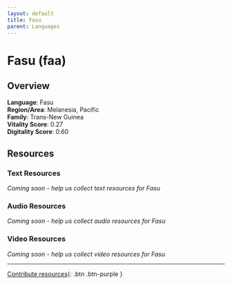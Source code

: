 ```yaml
---
layout: default
title: Fasu
parent: Languages
---
```


# Fasu (faa)

## Overview

**Language**: Fasu  
**Region/Area**: Melanesia, Pacific  
**Family**: Trans-New Guinea  
**Vitality Score**: 0.27  
**Digitality Score**: 0.60  

## Resources

### Text Resources
*Coming soon - help us collect text resources for Fasu*

### Audio Resources
*Coming soon - help us collect audio resources for Fasu*

### Video Resources
*Coming soon - help us collect video resources for Fasu*

---

[Contribute resources](https://fairtrain.github.io/){: .btn .btn-purple }
